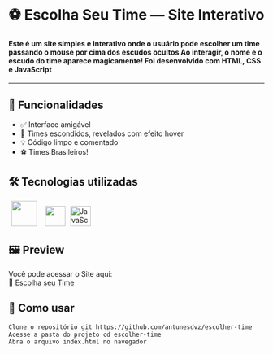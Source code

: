 # ⚽ Escolha Seu Time — Site Interativo

#### Este é um site simples e interativo onde o usuário pode escolher um time passando o mouse por cima dos escudos ocultos Ao interagir, o nome e o escudo do time aparece magicamente! Foi desenvolvido com HTML, CSS e JavaScript
---

## 🧠 Funcionalidades

- ✅ Interface amigável
- 🎯 Times escondidos, revelados com efeito hover
- 💡 Código limpo e comentado
- ⚽ Times Brasileiros!

## 🛠️ Tecnologias utilizadas
<p align="left">
  <img src="https://upload.wikimedia.org/wikipedia/commons/6/61/HTML5_logo_and_wordmark.svg" width="50" style="margin: 0 6px;" />
  <img src="https://upload.wikimedia.org/wikipedia/commons/6/62/CSS3_logo.svg" width="40" style="margin: 0 6px;" />
  <img src="https://upload.wikimedia.org/wikipedia/commons/9/99/Unofficial_JavaScript_logo_2.svg" alt="JavaScript Logo" width=40">
</p>

## 🖼️ Preview
Você pode acessar o Site aqui:  
🔗 [Escolha seu Time](https://antunesdvz.github.io/escolher-time/)

## 🚀 Como usar
```bash
Clone o repositório git https://github.com/antunesdvz/escolher-time
Acesse a pasta do projeto cd escolher-time
Abra o arquivo index.html no navegador
